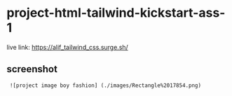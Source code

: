 # project-html-tailwind-kickstart-ass-1

live link: https://alif_tailwind_css.surge.sh/


## screenshot
     ![project image boy fashion] (./images/Rectangle%2017854.png)
